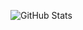 ![GitHub Stats](https://github-readme-stats.vercel.app/api?username=yukishinonome&show_icons=true&theme=tokyonight)

